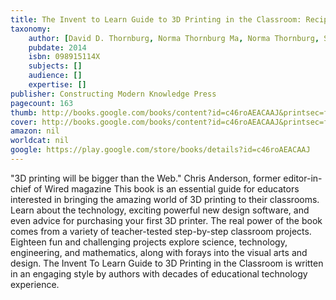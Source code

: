 ```yaml
---
title: The Invent to Learn Guide to 3D Printing in the Classroom: Recipes for Success
taxonomy:
	author: [David D. Thornburg, Norma Thornburg Ma, Norma Thornburg, Sara Armstrong]
	pubdate: 2014
	isbn: 098915114X
	subjects: []
	audience: []
	expertise: []
publisher: Constructing Modern Knowledge Press
pagecount: 163
thumb: http://books.google.com/books/content?id=c46roAEACAAJ&printsec=frontcover&img=1&zoom=1&imgtk=AFLRE70JnXvJ5l1Tpxbkgmj-d2WTnJidl9ajQcWAj6B4fz77aW9ZlbBUkOpLIxD6cQPYv5ExWVqegj0IZW56L-aUcjNyQVC8sizxUxDSZ_lPcIMmvMkmSPmZeM5cFhSwq96Wy_twhIb4&source=gbs_api
cover: http://books.google.com/books/content?id=c46roAEACAAJ&printsec=frontcover&img=1&zoom=1&imgtk=AFLRE70JnXvJ5l1Tpxbkgmj-d2WTnJidl9ajQcWAj6B4fz77aW9ZlbBUkOpLIxD6cQPYv5ExWVqegj0IZW56L-aUcjNyQVC8sizxUxDSZ_lPcIMmvMkmSPmZeM5cFhSwq96Wy_twhIb4&source=gbs_api
amazon: nil
worldcat: nil
google: https://play.google.com/store/books/details?id=c46roAEACAAJ
---
```

"3D printing will be bigger than the Web." Chris Anderson, former editor-in-chief of Wired magazine This book is an essential guide for educators interested in bringing the amazing world of 3D printing to their classrooms. Learn about the technology, exciting powerful new design software, and even advice for purchasing your first 3D printer. The real power of the book comes from a variety of teacher-tested step-by-step classroom projects. Eighteen fun and challenging projects explore science, technology, engineering, and mathematics, along with forays into the visual arts and design. The Invent To Learn Guide to 3D Printing in the Classroom is written in an engaging style by authors with decades of educational technology experience.